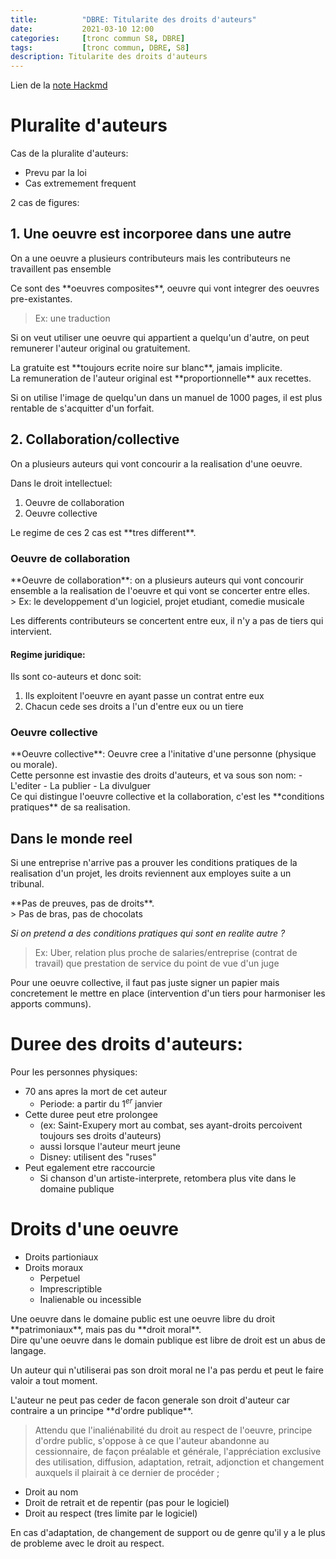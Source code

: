 ```yaml
---
title:          "DBRE: Titularite des droits d'auteurs"
date:           2021-03-10 12:00
categories:     [tronc commun S8, DBRE]
tags:           [tronc commun, DBRE, S8]
description: Titularite des droits d'auteurs
---
```

Lien de la [note Hackmd](https://hackmd.io/@lemasymasa/rk7M9ML7_)

# Pluralite d'auteurs
Cas de la pluralite d'auteurs:
- Prevu par la loi
- Cas extremement frequent

2 cas de figures:

## 1. Une oeuvre est incorporee dans une autre
On a une oeuvre a plusieurs contributeurs mais les contributeurs ne travaillent pas ensemble
    
<div class="alert alert-info" role="alert" markdown="1">
Ce sont des **oeuvres composites**, oeuvre qui vont integrer des oeuvres pre-existantes.
</div>

> Ex: une traduction

Si on veut utiliser une oeuvre qui appartient a quelqu'un d'autre, on peut remunerer l'auteur original ou gratuitement.

<div class="alert alert-danger" role="alert" markdown="1">
La gratuite est **toujours ecrite noire sur blanc**, jamais implicite.
</div>

<div class="alert alert-warning" role="alert" markdown="1">
La remuneration de l'auteur original est **proportionnelle** aux recettes.
</div>

Si on utilise l'image de quelqu'un dans un manuel de 1000 pages, il est plus rentable de s'acquitter d'un forfait.

## 2. Collaboration/collective
On a plusieurs auteurs qui vont concourir a la realisation d'une oeuvre.

Dans le droit intellectuel:
1. Oeuvre de collaboration
2. Oeuvre collective

<div class="alert alert-warning" role="alert" markdown="1">
Le regime de ces 2 cas est **tres different**.
</div>

### Oeuvre de collaboration

<div class="alert alert-info" role="alert" markdown="1">
**Oeuvre de collaboration**: on a plusieurs auteurs qui vont concourir ensemble a la realisation de l'oeuvre et qui vont se concerter entre elles.
</div>
> Ex: le developpement d'un logiciel, projet etudiant, comedie musicale

Les differents contributeurs se concertent entre eux, il n'y a pas de tiers qui intervient.

#### Regime juridique: 
Ils sont co-auteurs et donc soit:
1. Ils exploitent l'oeuvre en ayant passe un contrat entre eux
2. Chacun cede ses droits a l'un d'entre eux ou un tiere

### Oeuvre collective

<div class="alert alert-info" role="alert" markdown="1">
**Oeuvre collective**: Oeuvre cree a l'initative d'une personne (physique ou morale).
</div>
Cette personne est invastie des droits d'auteurs, et va sous son nom:
- L'editer
- La publier
- La divulguer

<div class="alert alert-danger" role="alert" markdown="1">
Ce qui distingue l'oeuvre collective et la collaboration, c'est les **conditions pratiques** de sa realisation.
</div>

## Dans le monde reel
Si une entreprise n'arrive pas a prouver les conditions pratiques de la realisation d'un projet, les droits reviennent aux employes suite a un tribunal.

<div class="alert alert-danger" role="alert" markdown="1">
**Pas de preuves, pas de droits**.
</div>
> Pas de bras, pas de chocolats

*Si on pretend a des conditions pratiques qui sont en realite autre ?*
> Ex: Uber, relation plus proche de salaries/entreprise (contrat de travail) que prestation de service du point de vue d'un juge

Pour une oeuvre collective, il faut pas juste signer un papier mais concretement le mettre en place (intervention d'un tiers pour harmoniser les apports communs).

# Duree des droits d'auteurs:
Pour les personnes physiques:
- 70 ans apres la mort de cet auteur
    - Periode: a partir du 1$^{er}$ janvier
- Cette duree peut etre prolongee
    - (ex: Saint-Exupery mort au combat, ses ayant-droits percoivent toujours ses droits d'auteurs)
    - aussi lorsque l'auteur meurt jeune
    - Disney: utilisent des "ruses"
- Peut egalement etre raccourcie
    - Si chanson d'un artiste-interprete, retombera plus vite dans le domaine publique

# Droits d'une oeuvre
- Droits partioniaux
- Droits moraux
    - Perpetuel
    - Imprescriptible
    - Inalienable ou incessible

<div class="alert alert-info" role="alert" markdown="1">
Une oeuvre dans le domaine public est une oeuvre libre du droit **patrimoniaux**, mais pas du **droit moral**.
</div>
Dire qu'une oeuvre dans le domain publique est libre de droit est un abus de langage.

Un auteur qui n'utiliserai pas son droit moral ne l'a pas perdu et peut le faire valoir a tout moment.

<div class="alert alert-warning" role="alert" markdown="1">
L'auteur ne peut pas ceder de facon generale son droit d'auteur car contraire a un principe **d'ordre publique**.
</div>

> Attendu que l'inaliénabilité du droit au respect de l'oeuvre, principe d'ordre public, s'oppose à ce que l'auteur abandonne au cessionnaire, de façon préalable et générale, l'appréciation exclusive des utilisation, diffusion, adaptation, retrait, adjonction et changement auxquels il plairait à ce dernier de procéder ;

- Droit au nom
- Droit de retrait et de repentir (pas pour le logiciel)
- Droit au respect (tres limite par le logiciel)

En cas d'adaptation, de changement de support ou de genre qu'il y a le plus de probleme avec le droit au respect.